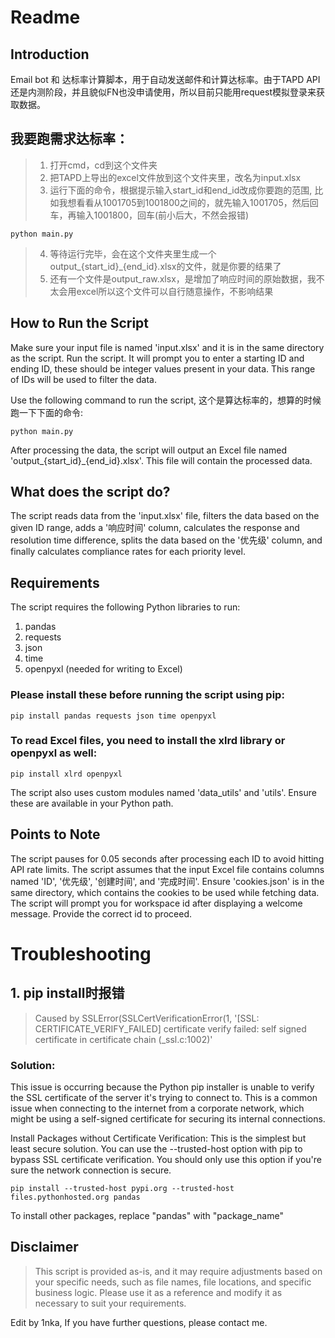# Readme

## Introduction

Email bot 和 达标率计算脚本，用于自动发送邮件和计算达标率。由于TAPD API还是内测阶段，并且貌似FN也没申请使用，所以目前只能用request模拟登录来获取数据。

## 我要跑需求达标率：
> 1. 打开cmd，cd到这个文件夹
> 2. 把TAPD上导出的excel文件放到这个文件夹里，改名为input.xlsx
> 3. 运行下面的命令，根据提示输入start_id和end_id改成你要跑的范围, 比如我想看看从1001705到1001800之间的，就先输入1001705，然后回车，再输入1001800，回车(前小后大，不然会报错)
```
python main.py
```
> 4. 等待运行完毕，会在这个文件夹里生成一个output_{start_id}_{end_id}.xlsx的文件，就是你要的结果了
> 5. 还有一个文件是output_raw.xlsx，是增加了响应时间的原始数据，我不太会用excel所以这个文件可以自行随意操作，不影响结果



## How to Run the Script
Make sure your input file is named 'input.xlsx' and it is in the same directory as the script.
Run the script. It will prompt you to enter a starting ID and ending ID, these should be integer values present in your data. This range of IDs will be used to filter the data.

Use the following command to run the script, 这个是算达标率的，想算的时候跑一下下面的命令:

```
python main.py
```

After processing the data, the script will output an Excel file named 'output_{start_id}_{end_id}.xlsx'. This file will contain the processed data.



## What does the script do?
The script reads data from the 'input.xlsx' file, filters the data based on the given ID range, adds a '响应时间' column, calculates the response and resolution time difference, splits the data based on the '优先级' column, and finally calculates compliance rates for each priority level.



## Requirements
The script requires the following Python libraries to run:

1. pandas
2. requests
3. json
4. time
5. openpyxl (needed for writing to Excel)

### Please install these before running the script using pip:

```
pip install pandas requests json time openpyxl
```

### To read Excel files, you need to install the xlrd library or openpyxl as well:

```
pip install xlrd openpyxl
```

The script also uses custom modules named 'data_utils' and 'utils'. Ensure these are available in your Python path.


## Points to Note

The script pauses for 0.05 seconds after processing each ID to avoid hitting API rate limits.
The script assumes that the input Excel file contains columns named 'ID', '优先级', '创建时间', and '完成时间'.
Ensure 'cookies.json' is in the same directory, which contains the cookies to be used while fetching data.
The script will prompt you for workspace id after displaying a welcome message. Provide the correct id to proceed.



# Troubleshooting

## 1. pip install时报错
> Caused by SSLError(SSLCertVerificationError(1, '[SSL: CERTIFICATE_VERIFY_FAILED] certificate verify failed: self signed certificate in certificate chain (_ssl.c:1002)'

### Solution:
This issue is occurring because the Python pip installer is unable to verify the SSL certificate of the server it's trying to connect to. This is a common issue when connecting to the internet from a corporate network, which might be using a self-signed certificate for securing its internal connections.

Install Packages without Certificate Verification: This is the simplest but least secure solution. You can use the --trusted-host option with pip to bypass SSL certificate verification. You should only use this option if you're sure the network connection is secure.

```
pip install --trusted-host pypi.org --trusted-host files.pythonhosted.org pandas
```

To install other packages, replace "pandas" with "package_name"

## Disclaimer

> This script is provided as-is, and it may require adjustments based on your specific needs, such as file names, file locations, and specific business logic. Please use it as a reference and modify it as necessary to suit your requirements.


Edit by 1nka, If you have further questions, please contact me.